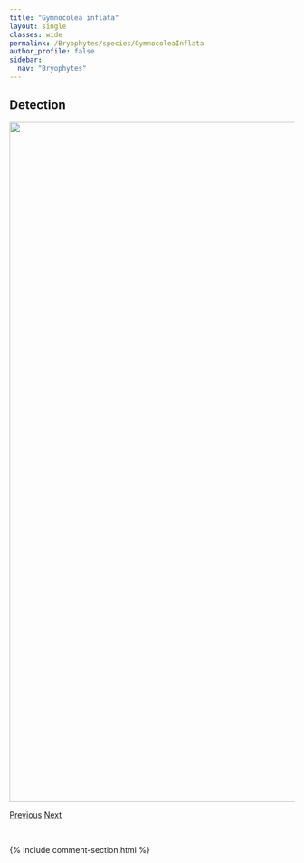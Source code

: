 ```yaml
---
title: "Gymnocolea inflata"
layout: single
classes: wide
permalink: /Bryophytes/species/GymnocoleaInflata
author_profile: false
sidebar:
  nav: "Bryophytes"
---
```


<h2>Detection</h2>

<a href="https://drive.google.com/uc?export=view&id=1pwIrpzeKuAL1cDiDVVar2UdKw08OKgve">
<img src="https://drive.google.com/uc?export=view&id=1pwIrpzeKuAL1cDiDVVar2UdKw08OKgve" height = "1200" width = "800">
</a>


<a href="/DevelopmentWebsite/Bryophytes/species/GrimmiaTrichophylla" class="pagination--pager" title="Grimmia trichophylla">Previous</a> <a href="/DevelopmentWebsite/Bryophytes/species/GymnostomumAeruginosum" class="pagination--pager" title="Gymnostomum aeruginosum">Next</a>

<p>&nbsp;</p>

{% include comment-section.html %}
